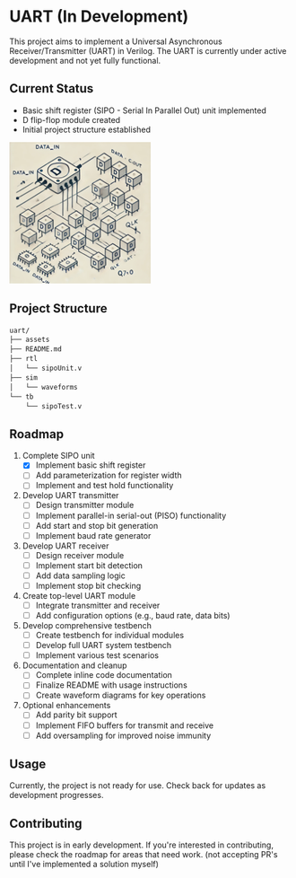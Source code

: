 # UART (In Development)

This project aims to implement a Universal Asynchronous Receiver/Transmitter (UART) in Verilog. The UART is currently under active development and not yet fully functional.

## Current Status

- Basic shift register (SIPO - Serial In Parallel Out) unit implemented
- D flip-flop module created
- Initial project structure established


<img src="/assets/sipo.jpg" alt="gpt_block_diagram" style="width: 50%;">

## Project Structure

```txt
uart/
├── assets
├── README.md
├── rtl
│   └── sipoUnit.v
├── sim
│   └── waveforms
└── tb
    └── sipoTest.v
```

## Roadmap

1. Complete SIPO unit
   - [x] Implement basic shift register
   - [ ] Add parameterization for register width
   - [ ] Implement and test hold functionality

2. Develop UART transmitter
   - [ ] Design transmitter module
   - [ ] Implement parallel-in serial-out (PISO) functionality
   - [ ] Add start and stop bit generation
   - [ ] Implement baud rate generator

3. Develop UART receiver
   - [ ] Design receiver module
   - [ ] Implement start bit detection
   - [ ] Add data sampling logic
   - [ ] Implement stop bit checking

4. Create top-level UART module
   - [ ] Integrate transmitter and receiver
   - [ ] Add configuration options (e.g., baud rate, data bits)

5. Develop comprehensive testbench
   - [ ] Create testbench for individual modules
   - [ ] Develop full UART system testbench
   - [ ] Implement various test scenarios

6. Documentation and cleanup
   - [ ] Complete inline code documentation
   - [ ] Finalize README with usage instructions
   - [ ] Create waveform diagrams for key operations

7. Optional enhancements
   - [ ] Add parity bit support
   - [ ] Implement FIFO buffers for transmit and receive
   - [ ] Add oversampling for improved noise immunity

## Usage

Currently, the project is not ready for use. Check back for updates as development progresses.

## Contributing

This project is in early development. If you're interested in contributing, please check the roadmap for areas that need work. (not accepting PR's until I've implemented a solution myself)
